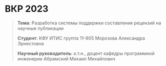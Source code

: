 # ВКР 2023
> **Тема**: Разработка системы поддержки составления рецензий на научные публикации
>
> **Студент**: КФУ ИТИС группа 11-905 Морозова Александра Эрнестовна
>
> **Научный руководитель**: к.т.н., доцент кафедры программной инженерии Абрамский Михаил Михайлович 

